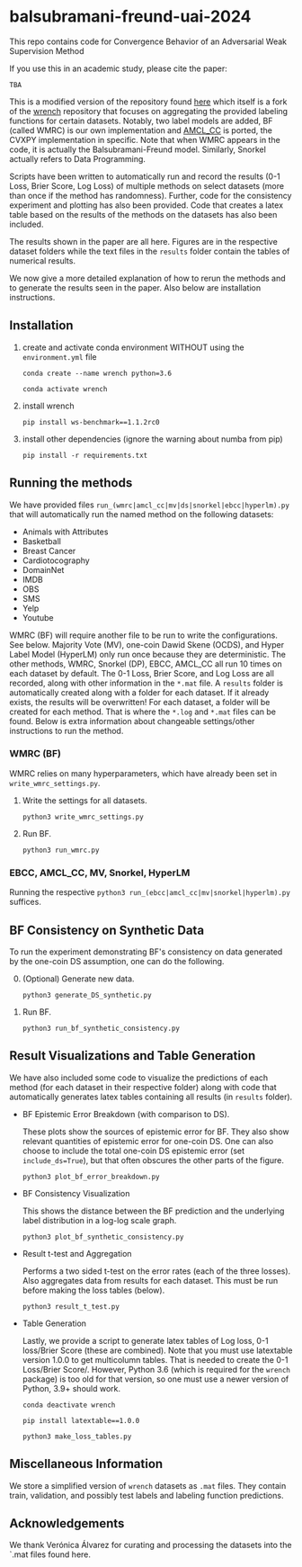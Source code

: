 # balsubramani-freund-uai-2024

This repo contains code for Convergence Behavior of an Adversarial Weak Supervision Method

If you use this in an academic study, please cite the paper:
```
TBA
```

This is a modified version of the repository found [here](https://github.com/stevenan5/wrench) which itself is a fork of the [wrench](https://github.com/JieyuZ2/wrench) repository that focuses on aggregating the provided labeling functions for certain datasets.
Notably, two label models are added, BF (called WMRC) is our own implementation and [AMCL\_CC](https://github.com/BatsResearch/amcl/tree/main) is ported, the CVXPY implementation in specific.
Note that when WMRC appears in the code, it is actually the Balsubramani-Freund model.
Similarly, Snorkel actually refers to Data Programming.

Scripts have been written to automatically run and record the results (0-1 Loss, Brier Score, Log Loss) of multiple methods on select datasets (more than once if the method has randomness).
Further, code for the consistency experiment and plotting has also been provided.
Code that creates a latex table based on the results of the methods on the datasets has also been included.

The results shown in the paper are all here.
Figures are in the respective dataset folders while the text files in the `results` folder contain the tables of numerical results.

We now give a more detailed explanation of how to rerun the methods and to generate the results seen in the paper.
Also below are installation instructions.

## Installation
1. create and activate conda environment WITHOUT using the `environment.yml` file

    `conda create --name wrench python=3.6`

    `conda activate wrench`
2. install wrench

    `pip install ws-benchmark==1.1.2rc0`
3. install other dependencies (ignore the warning about numba from pip)

    `pip install -r requirements.txt`

## Running the methods
We have provided files `run_(wmrc|amcl_cc|mv|ds|snorkel|ebcc|hyperlm).py` that will automatically run the named method on the following datasets:

- Animals with Attributes
- Basketball
- Breast Cancer
- Cardiotocography
- DomainNet
- IMDB
- OBS
- SMS
- Yelp
- Youtube

WMRC (BF) will require another file to be run to write the configurations. See below.
Majority Vote (MV), one-coin Dawid Skene (OCDS), and Hyper Label Model (HyperLM) only run once because they are deterministic.  The other methods, WMRC, Snorkel (DP), EBCC, AMCL\_CC all run 10 times on each dataset by default.
The 0-1 Loss, Brier Score, and Log Loss are all recorded, along with other information in the `*.mat` file.
A `results` folder is automatically created along with a folder for each dataset.
If it already exists, the results will be overwritten!
For each dataset, a folder will be created for each method.
That is where the `*.log` and `*.mat` files can be found.
Below is extra information about changeable settings/other instructions to run the method.

### WMRC (BF)

WMRC relies on many hyperparameters, which have already been set in `write_wmrc_settings.py`.

1. Write the settings for all datasets.

    `python3 write_wmrc_settings.py`
2. Run BF.

    `python3 run_wmrc.py`

### EBCC, AMCL\_CC, MV, Snorkel, HyperLM
Running the respective `python3 run_(ebcc|amcl_cc|mv|snorkel|hyperlm).py` suffices.

## BF Consistency on Synthetic Data
To run the experiment demonstrating BF's consistency on data generated by the one-coin DS assumption, one can do the following.

0. (Optional) Generate new data.

    `python3 generate_DS_synthetic.py`
1. Run BF.

    `python3 run_bf_synthetic_consistency.py`

## Result Visualizations and Table Generation
We have also included some code to visualize the predictions of each method (for each dataset in their respective folder) along with code that automatically generates latex tables containing all results (in `results` folder).

- BF Epistemic Error Breakdown (with comparison to DS).

    These plots show the sources of epistemic error for BF.
    They also show relevant quantities of epistemic error for one-coin DS.
    One can also choose to include the total one-coin DS epistemic error (set `include_ds=True`), but that often obscures the other parts of the figure.

    `python3 plot_bf_error_breakdown.py`

- BF Consistency Visualization

    This shows the distance between the BF prediction and the underlying label distribution in a log-log scale graph.

    `python3 plot_bf_synthetic_consistency.py`

- Result t-test and Aggregation

    Performs a two sided t-test on the error rates (each of the three losses).
    Also aggregates data from results for each dataset. 
    This must be run before making the loss tables (below).

    `python3 result_t_test.py`

- Table Generation

    Lastly, we provide a script to generate latex tables of Log loss, 0-1 loss/Brier Score (these are combined).
  Note that you must use latextable version 1.0.0 to get multicolumn tables.
  That is needed to create the 0-1 Loss/Brier Score/.
  However, Python 3.6 (which is required for the `wrench` package) is too old for that version, so one must use a newer version of Python, 3.9+ should work.

    `conda deactivate wrench`

    `pip install latextable==1.0.0`

    `python3 make_loss_tables.py`


## Miscellaneous Information
We store a simplified version of `wrench` datasets as `.mat` files.
They contain train, validation, and possibly test labels and labeling function predictions.

## Acknowledgements
We thank Verónica Álvarez for curating and processing the datasets into the `.mat files found here.
